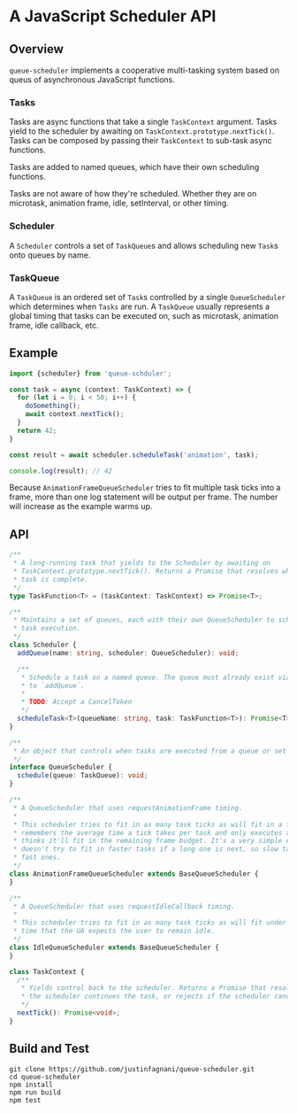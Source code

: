 # A JavaScript Scheduler API

## Overview

`queue-scheduler` implements a cooperative multi-tasking system based on queus of asynchronous JavaScript functions.

### Tasks

Tasks are async functions that take a single `TaskContext` argument. Tasks yield to the scheduler by awaiting on `TaskContext.prototype.nextTick()`. Tasks can be composed by passing their `TaskContext` to sub-task async functions.

Tasks are added to named queues, which have their own scheduling functions.

Tasks are not aware of how they're scheduled. Whether they are on microtask, animation frame, idle, setInterval, or other timing.

### Scheduler

A `Scheduler` controls a set of `TaskQueue`s and allows scheduling new `Task`s onto queues by name.

### TaskQueue

A `TaskQueue` is an ordered set of `Task`s controlled by a single `QueueScheduler` which determines when `Tasks` are run. A `TaskQueue` usually represents a global timing that tasks can be executed on, such as microtask, animation frame, idle callback, etc.

## Example

```typescript
import {scheduler} from 'queue-schduler';

const task = async (context: TaskContext) => {
  for (let i = 0; i < 50; i++) {
    doSomething();
    await context.nextTick();
  }
  return 42;
}

const result = await scheduler.scheduleTask('animation', task);

console.log(result); // 42
```

Because `AnimationFrameQueueScheduler` tries to fit multiple task ticks into a frame, more than one log statement will be output per frame. The number will increase as the example warms up.

## API

```typescript
/**
 * A long-running task that yields to the Scheduler by awaiting on
 * TaskContext.prototype.nextTick(). Returns a Promise that resolves when the
 * task is complete.
 */
type TaskFunction<T> = (taskContext: TaskContext) => Promise<T>;

/**
 * Maintains a set of queues, each with their own QueueScheduler to schedule
 * task execution.
 */
class Scheduler {
  addQueue(name: string, scheduler: QueueScheduler): void;

  /**
   * Schedule a task on a named queue. The queue must already exist via a call
   * to `addQueue`.
   *
   * TODO: Accept a CancelToken
   */
  scheduleTask<T>(queueName: string, task: TaskFunction<T>): Promise<T>;
}

/**
 * An object that controls when tasks are executed from a queue or set of queues.
 */
interface QueueScheduler {
  schedule(queue: TaskQueue): void;
}

/**
 * A QueueScheduler that uses requestAnimationFrame timing.
 *
 * This scheduler tries to fit in as many task ticks as will fit in a frame. It
 * remembers the average time a tick takes per task and only executes a tick if it
 * thinks it'll fit in the remaining frame budget. It's a very simple estimate and
 * doesn't try to fit in faster tasks if a long one is next, so slow tasks can starve
 * fast ones.
 */
class AnimationFrameQueueScheduler extends BaseQueueScheduler {
}

/**
 * A QueueScheduler that uses requestIdleCallback timing.
 * 
 * This scheduler tries to fit in as many task ticks as will fit under the extimated
 * time that the UA expects the user to remain idle.
 */
class IdleQueueScheduler extends BaseQueueScheduler {
}

class TaskContext {
  /**
   * Yields control back to the scheduler. Returns a Promise that resolves when
   * the scheduler continues the task, or rejects if the scheduler cancels the task.
   */
  nextTick(): Promise<void>;
}
```

## Build and Test

```
git clone https://github.com/justinfagnani/queue-scheduler.git
cd queue-scheduler
npm install
npm run build
npm test
```
